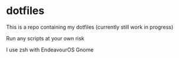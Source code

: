 # dotfiles
This is a repo containing my dotfiles (currently still work in progress)

Run any scripts at your own risk

I use zsh with EndeavourOS Gnome